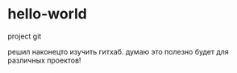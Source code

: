 # hello-world
project git


решил наконецто изучить гитхаб. думаю это полезно будет для различных проектов!
